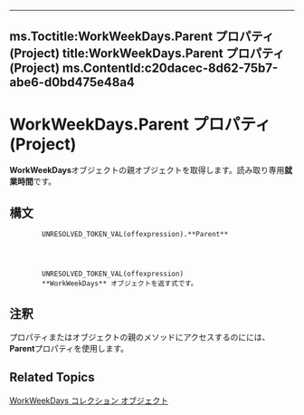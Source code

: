 

---
ms.Toctitle:WorkWeekDays.Parent プロパティ (Project)
title:WorkWeekDays.Parent プロパティ (Project)
ms.ContentId:c20dacec-8d62-75b7-abe6-d0bd475e48a4
---
# WorkWeekDays.Parent プロパティ (Project)




**WorkWeekDays**オブジェクトの親オブジェクトを取得します。読み取り専用**就業時間**です。

## 構文

            UNRESOLVED_TOKEN_VAL(offexpression).**Parent**




            UNRESOLVED_TOKEN_VAL(offexpression)
            **WorkWeekDays** オブジェクトを返す式です。



## 注釈
プロパティまたはオブジェクトの親のメソッドにアクセスするのにには、 **Parent**プロパティを使用します。



## Related Topics

[WorkWeekDays コレクション オブジェクト](70ef7283-1dc1-7b19-5d84-5b3d5698e169.md)




